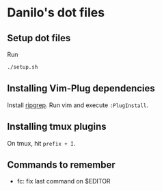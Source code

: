 # Danilo's dot files

## Setup dot files

Run
```bash
./setup.sh
```

## Installing Vim-Plug dependencies

Install [ripgrep](https://github.com/BurntSushi/ripgrep#installation).
Run vim and execute `:PlugInstall`.

## Installing tmux plugins

On tmux, hit `prefix + I`.

## Commands to remember

- fc: fix last command on $EDITOR
